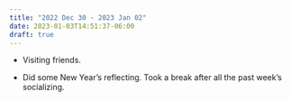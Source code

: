 ```yaml
---
title: "2022 Dec 30 - 2023 Jan 02"
date: 2023-01-03T14:51:37-06:00
draft: true
---
```


- Visiting friends.

- Did some New Year’s reflecting. Took a break after all the past week’s socializing.
